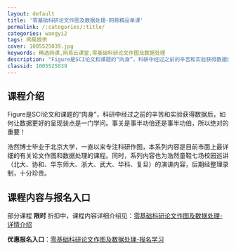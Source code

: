 ```yaml
---
layout: default
title: '零基础科研论文作图及数据处理-网易精品单课'
permalink: /:categories/:title/
categories: wangyi2
tags: 网易提供
cover: 1005525039.jpg
keywords: 精选网课,网易云课堂,零基础科研论文作图及数据处理
description: "Figure是SCI论文和课题的“肉身”，科研中经过之前的辛苦和实验获得数据后，如何让数据更好的呈现装点是一门学问。事关是事半功倍还是事半功倍，所以绝对的重要！浩然博士毕业于北京大学，一直以"
classid: 1005525039
---
```


## 课程介绍

Figure是SCI论文和课题的“肉身”，科研中经过之前的辛苦和实验获得数据后，如何让数据更好的呈现装点是一门学问。事关是事半功倍还是事半功倍，所以绝对的重要！

浩然博士毕业于北京大学，一直以来专注科研作图，本系列内容是目前市面上最详细的有关论文作图和数据处理的课程。同时，系列内容也为浩然童鞋七场校园巡讲（北大、协和、华东师大、浙大、武大、华科、复旦）的演讲内容，后期经整理录制，十分珍贵。

## 课程内容与报名入口

部分课程 **限时** 折扣中，课程内容详细介绍见：[零基础科研论文作图及数据处理-详情介绍](https://study.163.com/course/introduction/1005525039.htm?share=1&shareId=1025206652&utm_campaign=share&utm_medium=iphoneShare&utm_source=&utm_u=1025206652)

**优惠报名入口**：[零基础科研论文作图及数据处理-报名学习](https://study.163.com/course/introduction/1005525039.htm?share=1&shareId=1025206652&utm_campaign=share&utm_medium=iphoneShare&utm_source=&utm_u=1025206652)

